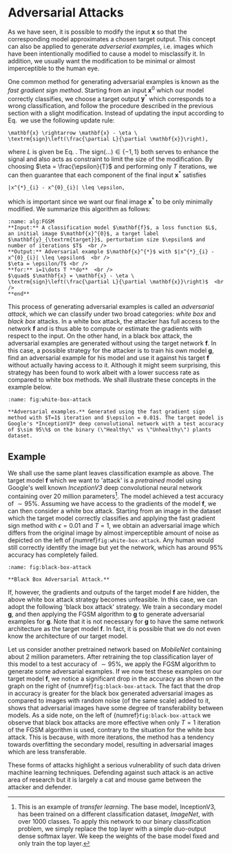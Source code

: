 <!-- Global site tag (gtag.js) - Google Analytics -->

<script async src="https://www.googletagmanager.com/gtag/js?id=G-ZLMLLKHZE0"></script>
<script>
  window.dataLayer = window.dataLayer || [];
  function gtag(){dataLayer.push(arguments);}
  gtag('js', new Date());

  gtag('config', 'G-ZLMLLKHZE0');
</script>
# Adversarial Attacks

As we have seen, it is possible to modify the input $\mathbf{x}$ so that the
corresponding model approximates a chosen target output. This concept
can also be applied to generate *adverserial examples*, i.e. images
which have been intentionally modified to cause a model to misclassify
it. In addition, we usually want the modification to be minimal or
almost imperceptible to the human eye.

One common method for generating adversarial examples is known as the
*fast gradient sign method*. Starting from an input $\mathbf{x}^{0}$ which
our model correctly classifies, we choose a target output $\mathbf{y}^{*}$
which corresponds to a wrong classification, and follow the procedure
described in the previous section with a slight modification. Instead of
updating the input according to
Eq. [](eqn:dreaming-update) we use the following update rule:

```{math}
\mathbf{x} \rightarrow \mathbf{x} - \eta \  \textrm{sign}\left(\frac{\partial L}{\partial \mathbf{x}}\right),
```

where $L$ is given be Eq. [](eqn:dreaming-loss). The $\textrm{sign}(\dots) \in \lbrace -1, 1 \rbrace$ both serves to enhance the signal and also acts as constraint to limit the size of the modification. By choosing $\eta = \frac{\epsilon}{T}$ and performing only $T$ iterations, we can then guarantee that each component of the final input $\mathbf{x}^{*}$ satisfies

```{math}
|x^{*}_{i} - x^{0}_{i}| \leq \epsilon,
```
which is important since we want our final image $\mathbf{x}^{*}$ to be only minimally modified. We summarize this algorithm as follows:

```{admonition} Fast Gradient Sign Method
:name: alg:FGSM
**Input:** A classification model $\mathbf{f}$, a loss function $L$, an initial image $\mathbf{x}^{0}$, a target label $\mathbf{y}_{\textrm{target}}$, perturbation size $\epsilon$ and number of iterations $T$  <br />
**Output:** Adversarial example $\mathbf{x}^{*}$ with $|x^{*}_{i} - x^{0}_{i}| \leq \epsilon$  <br />
$\eta = \epsilon/T$ <br />
**for:** i=1\dots T **do**  <br />
$\quad$ $\mathbf{x} = \mathbf{x} - \eta \ \textrm{sign}\left(\frac{\partial L}{\partial \mathbf{x}}\right)$  <br />
**end** 
```


This process of generating adversarial examples is called an
*adversarial attack*, which we can classify under two broad categories:
*white box* and *black box* attacks. In a white box attack, the attacker
has full access to the network $\mathbf{f}$ and is thus able to compute or
estimate the gradients with respect to the input. On the other hand, in
a black box attack, the adversarial examples are generated without using
the target network $\mathbf{f}$. In this case, a possible strategy for the
attacker is to train his own model $\mathbf{g}$, find an adversarial example
for his model and use it against his target $\mathbf{f}$ without actually
having access to it. Although it might seem surprising, this strategy
has been found to work albeit with a lower success rate as compared to
white box methods. We shall illustrate these concepts in the example
below.

```{figure} ../../_static/lecture_specific/interpretability/white_box_example.png
:name: fig:white-box-attack

**Adversarial examples.** Generated using the fast gradient sign
method with $T=1$ iteration and $\epsilon = 0.01$. The target model is
Google's *InceptionV3* deep convolutional network with a test accuracy
of $\sim 95\%$ on the binary (\"Healthy\" vs \"Unhealthy\") plants
dataset.
```

## Example

We shall use the same plant leaves classification example as above. The target model $\mathbf{f}$ which we want to 'attack' is a *pretrained* model using Google's well known *InceptionV3* deep convolutional neural network containing over $20$ million parameters[^2]. The model achieved a test accuracy of $\sim 95\%$. Assuming we have access to the gradients of the model $\mathbf{f}$, we can then consider a white box attack. Starting from an image in the dataset which the target model correctly classifies and applying the fast gradient sign method with $\epsilon=0.01$ and $T=1$, we obtain an adversarial image which differs from the original image by almost imperceptible amount of noise as depicted on the left of {numref}`fig:white-box-attack`. Any human would still correctly identify the image but yet the network, which has around $95\%$ accuracy has completely failed.

```{figure} ../../_static/lecture_specific/interpretability/black_box_attack.png
:name: fig:black-box-attack

**Black Box Adversarial Attack.**
```

If, however, the gradients and outputs of the target model $\mathbf{f}$ are
hidden, the above white box attack strategy becomes unfeasible. In this
case, we can adopt the following 'black box attack' strategy. We train a
secondary model $\mathbf{g}$, and then applying the FGSM algorithm to
$\mathbf{g}$ to generate adversarial examples for $\mathbf{g}$. Note that it is
not necessary for $\mathbf{g}$ to have the same network architecture as the
target model $\mathbf{f}$. In fact, it is possible that we do not even know
the architecture of our target model.

Let us consider another pretrained network based on *MobileNet* containing about $2$ million parameters. After retraining the top classification layer of this model to a test accuracy of $\sim 95\%$, we apply the FGSM algorithm to generate some adversarial examples. If we now test these examples on our target model $\mathbf{f}$, we notice a significant drop in the accuracy as shown on the graph on the right of {numref}`fig:black-box-attack`. The fact that the drop in accuracy is greater for the black box generated adversarial images as compared to images with random noise (of the same scale) added to it, shows that adversarial images have some degree of transferability between models. As a side note, on the left of {numref}`fig:black-box-attack` we observe that black box attacks are more effective when only $T=1$ iteration of the FGSM algorithm is used, contrary to the situation for the white box attack. This is because, with more iterations, the method has a tendency towards overfitting the secondary model, resulting in adversarial images which are less transferable.

These forms of attacks highlight a serious vulnerability of such data
driven machine learning techniques. Defending against such attack is an
active area of research but it is largely a cat and mouse game between
the attacker and defender.


[^2]: This is an example of *transfer learning*. The base model,
    InceptionV3, has been trained on a different classification dataset,
    *ImageNet*, with over $1000$ classes. To apply this network to our
    binary classification problem, we simply replace the top layer with
    a simple duo-output dense softmax layer. We keep the weights of the
    base model fixed and only train the top layer.
